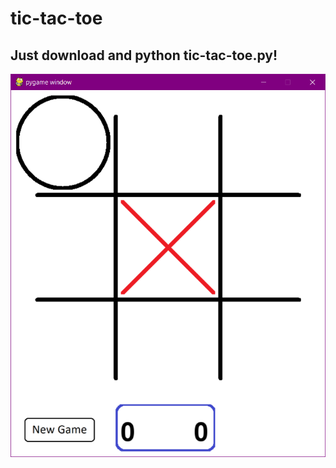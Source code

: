# tic-tac-toe
 
## Just download and python tic-tac-toe.py!

![Current UI example](https://github.com/RayneDance/tic-tac-toe/raw/master/images/tictacui.PNG)

